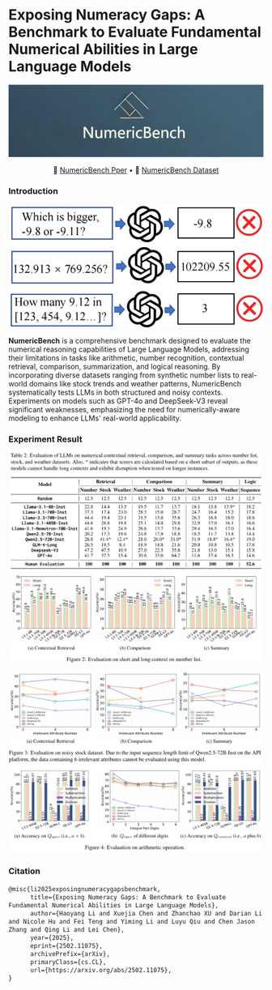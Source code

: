 # Exposing Numeracy Gaps: A Benchmark to Evaluate Fundamental Numerical Abilities in Large Language Models

<p align="center">
  <img src="./figure/NumericBench.png" width=1000>
</p>

<p align="center">
    📖 <a href="https://arxiv.org/abs/2502.11075" target="_blank">NumericBench Pper</a> • 🤗 <a href="https://huggingface.co/datasets/TreeAILab/NumericBench" target="_blank">NumericBench Dataset</a>
</p>

### Introduction

<p align="center">
  <img src="./figure/intro_example.png" width=650>
</p>

**NumericBench** is a comprehensive benchmark designed to evaluate the numerical reasoning capabilities of Large Language Models, addressing their limitations in tasks like arithmetic, number recognition, contextual retrieval, comparison, summarization, and logical reasoning. By incorporating diverse datasets ranging from synthetic number lists to real-world domains like stock trends and weather patterns, NumericBench systematically tests LLMs in both structured and noisy contexts. Experiments on models such as GPT-4o and DeepSeek-V3 reveal significant weaknesses, emphasizing the need for numerically-aware modeling to enhance LLMs' real-world applicability.

### Experiment Result

<p align="center">
  <img src="./figure/experiment-1.png" width=650>
</p>

<p align="center">
  <img src="./figure/experiment-2.png" width=650>
</p>


### Citation

```
@misc{li2025exposingnumeracygapsbenchmark,
      title={Exposing Numeracy Gaps: A Benchmark to Evaluate Fundamental Numerical Abilities in Large Language Models}, 
      author={Haoyang Li and Xuejia Chen and Zhanchao XU and Darian Li and Nicole Hu and Fei Teng and Yiming Li and Luyu Qiu and Chen Jason Zhang and Qing Li and Lei Chen},
      year={2025},
      eprint={2502.11075},
      archivePrefix={arXiv},
      primaryClass={cs.CL},
      url={https://arxiv.org/abs/2502.11075}, 
}
```
